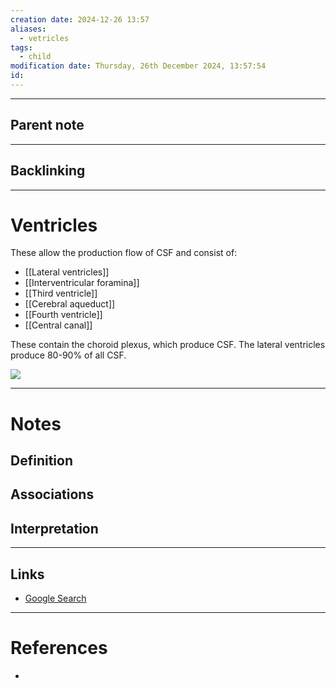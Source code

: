 ```yaml
---
creation date: 2024-12-26 13:57
aliases:
  - vetricles
tags:
  - child
modification date: Thursday, 26th December 2024, 13:57:54
id:
---
```

---

## Parent note
---
## Backlinking


---
# Ventricles

These allow the production flow of CSF and consist of:

- [[Lateral ventricles]]
- [[Interventricular foramina]]
- [[Third ventricle]]
- [[Cerebral aqueduct]]
- [[Fourth ventricle]]
- [[Central canal]]

These contain the choroid plexus, which produce CSF. The lateral ventricles produce 80-90% of all CSF.

![](<2 - Source Material/Masters/attachments/Attachment 59.png>)


---
# Notes

## Definition

## Associations

## Interpretation

---
## Links
- [Google Search](https://www.google.com/search?q=Ventricles)

---
# References
+ 
